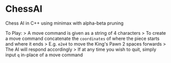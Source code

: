 # ChessAI
Chess AI in C++ using minimax with alpha-beta pruning

To Play:
    > A move command is given as a string of 4 characters
    > To create a move command concatenate the `coordinates` of where the piece starts and where it ends
         > E.g. `e2e4` to move the King's Pawn 2 spaces forwards
    > The AI will respond accordingly
    > If at any time you wish to quit, simply input `q` in-place of a move command
